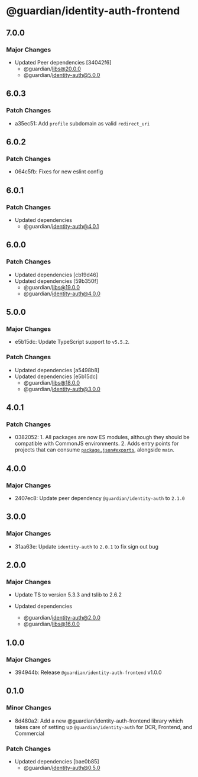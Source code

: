 # @guardian/identity-auth-frontend

## 7.0.0

### Major Changes

- Updated Peer dependencies [34042f6]
  - @guardian/libs@20.0.0
  - @guardian/identity-auth@5.0.0

## 6.0.3

### Patch Changes

- a35ec51: Add `profile` subdomain as valid `redirect_uri`

## 6.0.2

### Patch Changes

- 064c5fb: Fixes for new eslint config

## 6.0.1

### Patch Changes

- Updated dependencies
  - @guardian/identity-auth@4.0.1

## 6.0.0

### Patch Changes

- Updated dependencies [cb19d46]
- Updated dependencies [59b350f]
  - @guardian/libs@19.0.0
  - @guardian/identity-auth@4.0.0

## 5.0.0

### Major Changes

- e5b15dc: Update TypeScript support to `v5.5.2`.

### Patch Changes

- Updated dependencies [a5498b8]
- Updated dependencies [e5b15dc]
  - @guardian/libs@18.0.0
  - @guardian/identity-auth@3.0.0

## 4.0.1

### Patch Changes

- 0382052: 1. All packages are now ES modules, although they should be compatible with CommonJS environments. 2. Adds
  entry points for projects that can consume [`package.json#exports`](https://nodejs.org/api/packages.html#exports),
  alongside `main`.

## 4.0.0

### Major Changes

- 2407ec8: Update peer dependency `@guardian/identity-auth` to `2.1.0`

## 3.0.0

### Major Changes

- 31aa63e: Update `identity-auth` to `2.0.1` to fix sign out bug

## 2.0.0

### Major Changes

- Update TS to version 5.3.3 and tslib to 2.6.2

- Updated dependencies
  - @guardian/identity-auth@2.0.0
  - @guardian/libs@16.0.0

## 1.0.0

### Major Changes

- 394944b: Release `@guardian/identity-auth-frontend` v1.0.0

## 0.1.0

### Minor Changes

- 8d480a2: Add a new @guardian/identity-auth-frontend library which takes care of setting up `@guardian/identity-auth`
  for DCR, Frontend, and Commercial

### Patch Changes

- Updated dependencies [bae0b85]
  - @guardian/identity-auth@0.5.0
